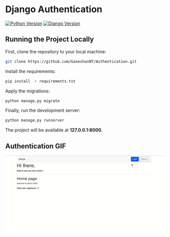 # Django Authentication

[![Python Version](https://img.shields.io/badge/python-3.7-brightgreen.svg)](https://python.org)
[![Django Version](https://img.shields.io/badge/django-2.1-brightgreen.svg)](https://djangoproject.com)



## Running the Project Locally

First, clone the repository to your local machine:

```bash
git clone https://github.com/GaneshanNT/Authentication.git
```

Install the requirements:

```bash
pip install -r requirements.txt
```

Apply the migrations:

```bash
python manage.py migrate
```

Finally, run the development server:

```bash
python manage.py runserver
```

The project will be available at **127.0.0.1:8000**.




## Authentication GIF 

![Alt Text](https://github.com/GaneshanNT/Authentication/blob/master/Djnago%20login.gif?raw=true)



